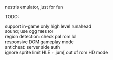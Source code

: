nestris emulator, just for fun

TODO:

support in-game only high level runahead  
sound; use ogg files lol  
region detection: check pal rom lol  
responsive DOM gameplay mode  
anticheat: server side auth  
ignore sprite limit
HLE + jum[ out of rom
HD mode 
